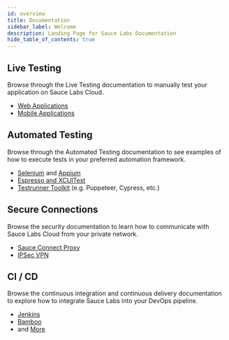```yaml
---
id: overview
title: Documentation
sidebar_label: Welcome
description: Landing Page for Sauce Labs Documentation
hide_table_of_contents: true
---
```


<div className="box-wrapper" markdown="1">
  <div className="box box1 card">
    <div className="container">
    <h2>Live Testing</h2>
    <p>Browse through the Live Testing documentation to manually test your application on Sauce Labs Cloud.</p>
    <ul>
        <li><a href="/web-apps/live-testing/live-cross-browser-testing">Web Applications</a></li>
        <li><a href="/mobile-apps/live-testing/live-mobile-app-testing/">Mobile Applications</a></li>
    </ul>
    </div>
  </div>
  <div className="box box2 card">
    <div className="container">
    <h2>Automated Testing</h2>
    <p>Browse through the Automated Testing documentation to see examples of how to execute tests in your preferred automation framework.</p>
    <ul>
        <li><a href="https://wiki.saucelabs.com/display/DOCS/Getting+Started+with+Selenium+for+Automated+Website+Testing">Selenium</a> and <a href="https://wiki.saucelabs.com/display/DOCS/Getting+Started+with+Appium+for+Mobile+Application+Testing">Appium</a></li>
        <li><a href="/mobile-apps/automated-testing/espresso-xcuitest">Espresso and XCUITest</a></li>
        <li><a href="/testrunner-toolkit">Testrunner Toolkit</a> (e.g. Puppeteer, Cypress, etc.)</li>
    </ul>
    </div>
  </div>
  <div className="box box3 card">
    <div className="container">
    <h2>Secure Connections</h2>
    <p>Browse the security documentation to learn how to communicate with Sauce Labs Cloud from your private network.</p>
    <ul>
        <li><a href="/secure-connections/sauce-connect">Sauce Connect Proxy</a></li>
        <li><a href="/secure-connections/ipsec-vpn">IPSec VPN</a></li>
    </ul>
    </div>
  </div>
  <div className="box box4 card">
    <div className="container">
    <h2>CI / CD</h2>
    <p>Browse the continuous integration and continuous delivery documentation to explore how to integrate Sauce Labs into your DevOps pipeline.</p>
    <ul>
        <li><a href="https://wiki.saucelabs.com/display/DOCS/Setting+Up+Sauce+Labs+with+Jenkins">Jenkins</a></li>
        <li><a href="https://wiki.saucelabs.com/display/DOCS/Setting+Up+Sauce+Labs+with+Bamboo">Bamboo</a></li>
        <li>and <a href="/ci">More</a></li>
    </ul>
    </div>
  </div>
</div>
